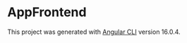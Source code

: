 # AppFrontend

This project was generated with [Angular CLI](https://github.com/angular/angular-cli) version 16.0.4.

